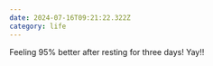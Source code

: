 ```yaml
---
date: 2024-07-16T09:21:22.322Z
category: life
---
```


Feeling 95% better after resting for three days! Yay!!

